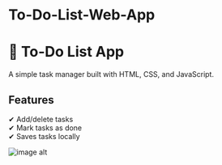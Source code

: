 # To-Do-List-Web-App
# 📝 To-Do List App  
A simple task manager built with HTML, CSS, and JavaScript.    
## Features   
✔ Add/delete tasks   
✔ Mark tasks as done   
✔ Saves tasks locally   

![image alt]()
